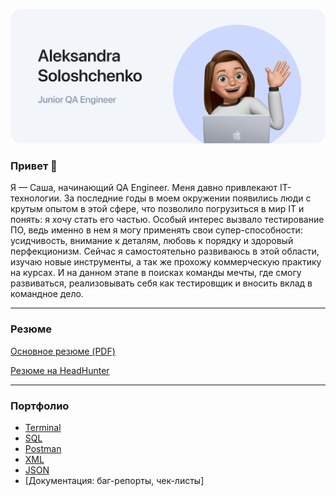 ![](https://github.com/Sawa-solo/assets/blob/57676cc2ca8cb5be6802abf3850430735ba31e61/WelcomeHeader.png)

### Привет 👋
Я — Саша, начинающий QA Engineer.
Меня давно привлекают IT-технологии. За последние годы в моем окружении появились люди с крутым опытом в этой сфере, что позволило погрузиться в мир IT и понять: я хочу стать его частью.
Особый интерес вызвало тестирование ПО, ведь именно в нем я могу применять свои супер-способности: усидчивость, внимание к деталям, любовь к порядку и здоровый перфекционизм. Сейчас я самостоятельно развиваюсь в этой области, изучаю новые инструменты, а так же прохожу коммерческую практику на курсах.
И на данном этапе в поисках команды мечты, где смогу развиваться, реализовывать себя как тестировщик и вносить вклад в командное дело.

-------

### Резюме 

 [Основное резюме (PDF)](https://drive.google.com/file/d/1-dXMEGDogAFzJs5M9zYi5oon4jLoGBOq/view?usp=sharing)
 
 [Резюме на HeadHunter](https://spb.hh.ru/applicant/resumes/view?resume=82183837ff0bc97afc0039ed1f397253567330)

-------

### Портфолио

* [Terminal](https://github.com/Sawa-solo/Terminal.git)
* [SQL](https://github.com/Sawa-solo/SQL.git)
* [Postman](https://github.com/Sawa-solo/Postman.git)
* [XML](https://github.com/Sawa-solo/XML.git)
* [JSON](https://github.com/Sawa-solo/JSON.git)
* [Документация: баг-репорты, чек-листы]
